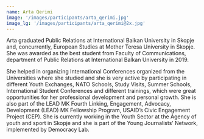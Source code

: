 ```yaml
---
name: Arta Qerimi
image: '/images/participants/arta_qerimi.jpg'
image_lg: '/images/participants/arta_qerimi@2x.jpg'
---
```


Arta graduated Public Relations at International Balkan University in Skopje and, concurrently, European Studies at Mother Teresa University in Skopje. She was awarded as the best student from Faculty of Communications, department of Public Relations at International Balkan University in 2019.

She helped in organizing International Conferences organized from the Universities where she studied and she is very active by participating in different Youth Exchanges, NATO Schools, Study Visits, Summer Schools, International Student Conferences and different trainings, which were great opportunities for her professional development and personal growth.
She is also part of the LEAD MK Fourth Linking, Engagement, Advocacy, Development (LEAD) MK Fellowship Program, USAID’s Civic Engagement Project (CEP).
 She is currently working in the Youth Sector at the Agency of youth and sport in Skopje and she is part of the Young Journalists’ Network, implemented by Democracy Lab.